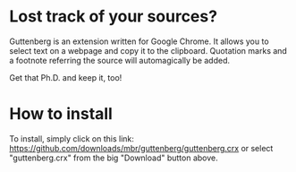Lost track of your sources?
===========================
Guttenberg is an extension written for Google Chrome. It allows you to select text on a webpage and copy it to the clipboard. Quotation marks and a footnote referring the source will automagically be added.

Get that Ph.D. and keep it, too!

How to install
==============
To install, simply click on this link: <https://github.com/downloads/mbr/guttenberg/guttenberg.crx> or select "guttenberg.crx" from the big "Download" button above.
